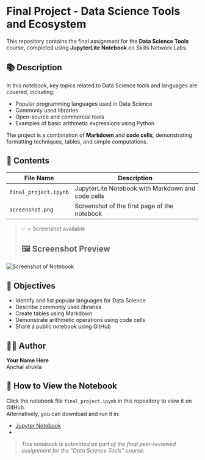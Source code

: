 # Final Project - Data Science Tools and Ecosystem

This repository contains the final assignment for the **Data Science Tools** course, completed using **JupyterLite Notebook** on Skills Network Labs.

## 📚 Description

In this notebook, key topics related to Data Science tools and languages are covered, including:

- Popular programming languages used in Data Science
- Commonly used libraries
- Open-source and commercial tools
- Examples of basic arithmetic expressions using Python

The project is a combination of **Markdown** and **code cells**, demonstrating formatting techniques, tables, and simple computations.

## 📁 Contents

| File Name              | Description                                      |
|------------------------|--------------------------------------------------|
| `final_project.ipynb`  | JupyterLite Notebook with Markdown and code cells | 
| `screenshot.png`       | Screenshot of the first page of the notebook     | 

> ✅ = Screenshot available
> ## 🖼️ Screenshot Preview

![Screenshot of Notebook](https://raw.githubusercontent.com/your-username/your-repo-name/main/screenshot.png)

## 📌 Objectives

- Identify and list popular languages for Data Science
- Describe commonly used libraries
- Create tables using Markdown
- Demonstrate arithmetic operations using code cells
- Share a public notebook using GitHub

## 🧑‍💻 Author

**Your Name Here**  
Anchal shukla

## 🔗 How to View the Notebook

Click the notebook file `final_project.ipynb` in this repository to view it on GitHub.  
Alternatively, you can download and run it in:


- [Jupyter Notebook](https://jupyter.org/)
- 



> _This notebook is submitted as part of the final peer-reviewed assignment for the "Data Science Tools" course._
